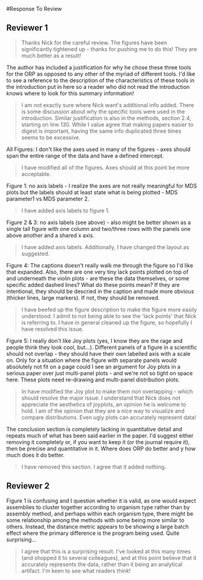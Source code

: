 #Response To Review

## Reviewer 1

> Thanks Nick for the careful review. The figures have been significantly tightened up - thanks for pushing me to do this! They are much better as a result!

The author has included a justification for why he chose these three tools for the ORP as opposed to any other of the myriad of different tools. I'd like to see a reference to the description of the characteristics of these tools in the introduction put in here so a reader who did not read the introduction knows where to look for this summary information!

> I am not exactly sure where Nick want's additional info added. There is some discussion about why the specific tools were used in the introduction. Similar justification is also in the methods, section 2.4, starting on line 130. While I value agree that making papers easier to digest is important, having the same info duplicated three times seems to be excessive.

All Figures: I don't like the axes used in many of the figures - axes should span the entire range of the data and have a defined intercept.

> I have modified all of the figures. Axes should at this point be more acceptable.

Figure 1: no axis labels - I realize the axes are not really meaningful for MDS plots but the labels should at least state what is being plotted - MDS parameter1 vs MDS parameter 2.

> I have added axis labels to figure 1.

Figure 2 & 3: no axis labels (see above) - also might be better shown as a single tall figure with one column and two/three rows with the panels one above another and a shared x axis.

> I have added axis labels. Additionally, I have changed the layout as suggested.

Figure 4: The captions doesn't really walk me through the figure so I'd like that expanded. Also, there are one very tiny lack points plotted on top of and underneath the violin plots - are these the data themselves, or some specific added dashed lines? What do these points mean? If they are intentional, they should be descried in the caption and made more obvious (thicker lines, large markers). If not, they should be removed.

> I have beefed up the figure description to make the figure more easily understood. I admit to not being able to see the 'lack points' that Nick is referring to. I have in general cleaned up the figure, so hopefully I have resolved this issue.  

Figure 5: I really don't like Joy plots (yes, I know they are the rage and people think they look cool, but...). Different panels of a figure in a scientific should not overlap - they should have their own labelled axis with a scale on. Only for a situation where the figure with separate panels would absolutely not fit on a page could I see an argument for Joy plots in a serious paper over just multi-panel plots - and we're not so tight on space here. These plots need re-drawing and multi-panel distribution plots.

> In have modified the Joy plot to make them non overlapping - which should resolve the major issue. I understand that Nick does not appreciate the aesthetics of joyplots, an opinion he is welcome to hold. I am of the opinion that they are a nice way to visualize and compare distributions. Even ugly plots can accurately represent data!

 The conclusion section is completely lacking in quantitative detail and repeats much of what has been said earlier in the paper. I'd suggest either removing it completely or, if you want to keep it (or the journal require it), then be precise and quantitative in it. Where does ORP do better and y how much does it do better.

 > I have removed this section. I agree that it added nothing.

 ## Reviewer 2

Figure 1 is confusing and I question whether it is valid, as one would expect assemblies to cluster together according to organism type rather than by assembly method, and perhaps within each organism type, there might be some relationship among the methods with some being more similar to others. Instead, the distance metric appears to be showing a large batch effect where the primary difference is the program being used. Quite surprising...

> I agree that this is a surprising result. I've looked at this many times (and shopped it to several colleagues), and at this point believe that it accurately represents the data, rather than it being an analytical artifact. I'm keen to see what readers think!
